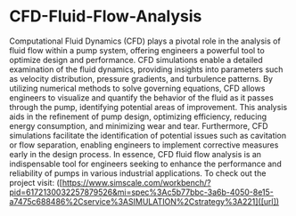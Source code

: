 # CFD-Fluid-Flow-Analysis
Computational Fluid Dynamics (CFD) plays a pivotal role in the analysis of fluid flow within a pump system, offering engineers a powerful tool to optimize design and performance. CFD simulations enable a detailed examination of the fluid dynamics, providing insights into parameters such as velocity distribution, pressure gradients, and turbulence patterns. By utilizing numerical methods to solve governing equations, CFD allows engineers to visualize and quantify the behavior of the fluid as it passes through the pump, identifying potential areas of improvement. This analysis aids in the refinement of pump design, optimizing efficiency, reducing energy consumption, and minimizing wear and tear. Furthermore, CFD simulations facilitate the identification of potential issues such as cavitation or flow separation, enabling engineers to implement corrective measures early in the design process. In essence, CFD fluid flow analysis is an indispensable tool for engineers seeking to enhance the performance and reliability of pumps in various industrial applications.
To check out the project visit: ([https://www.simscale.com/workbench/?pid=6172130032257879526&mi=spec%3Ac5b77bbc-3a6b-4050-8e15-a7475c688486%2Cservice%3ASIMULATION%2Cstrategy%3A221]([url])
